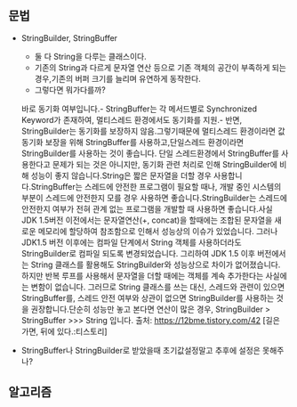 ## 문법
- StringBuilder, StringBuffer
    - 둘 다 String을 다루는 클래스이다.
    - 기존의 String과 다르게 문자열 연산 등으로 기존 객체의 공간이 부족하게 되는 경우,기존의 버퍼 크기를 늘리며 유연하게 동작한다.
    - 그렇다면 뭐가다를까?

    바로 동기화 여부입니다.- StringBuffer는 각 메서드별로 Synchronized Keyword가 존재하여, 멀티스레드 환경에서도 동기화를 지원.- 반면, StringBuilder는 동기화를 보장하지 않음.그렇기때문에 멀티스레드 환경이라면 값 동기화 보장을 위해 StringBuffer를 사용하고,단일스레드 환경이라면 StringBuilder를 사용하는 것이 좋습니다. 단일 스레드환경에서 StringBuffer를 사용한다고 문제가 되는 것은 아니지만, 동기화 관련 처리로 인해 StringBuilder에 비해 성능이 좋지 않습니다.String은 짧은 문자열을 더할 경우 사용합니다.StringBuffer는 스레드에 안전한 프로그램이 필요할 때나, 개발 중인 시스템의 부분이 스레드에 안전한지 모를 경우 사용하면 좋습니다.StringBuilder는 스레드에 안전한지 여부가 전혀 관계 없는 프로그램을 개발할 때 사용하면 좋습니다.사실 JDK 1.5버전 이전에서는 문자열연산(+, concat)을 할때에는 조합된 문자열을 새로운 메모리에 할당하여 참조함으로 인해서 성능상의 이슈가 있었습니다. 그러나 JDK1.5 버전 이후에는 컴파일 단계에서 String 객체를 사용하더라도 StringBuilder로 컴파일 되도록 변경되었습니다. 그리하여 JDK 1.5 이후 버전에서는 String 클래스를 활용해도 StringBuilder와 성능상으로 차이가 없어졌습니다. 하지만 반복 루프를 사용해서 문자열을 더할 때에는 객체를 계속 추가한다는 사실에는 변함이 없습니다. 그러므로 String 클래스를 쓰는 대신, 스레드와 관련이 있으면 StringBuffer를, 스레드 안전 여부와 상관이 없으면 StringBuilder를 사용하는 것을 권장합니다.단순히 성능만 놓고 본다면 연산이 많은 경우, StringBuilder > StringBuffer >>> String 입니다.
출처: https://12bme.tistory.com/42 [길은 가면, 뒤에 있다.:티스토리]

    
    
- StringBuffer나 StringBuilder로 받았을때 초기값설정말고 추후에 설정은 못해주나?

        

## 알고리즘
